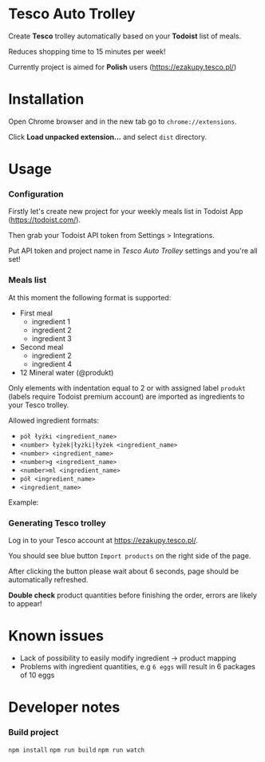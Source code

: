 # Tesco Auto Trolley

Create **Tesco** trolley automatically based on your **Todoist** list of meals.

Reduces shopping time to 15 minutes per week!

Currently project is aimed for __Polish__ users (https://ezakupy.tesco.pl/)


# Installation

Open Chrome browser and in the new tab go to `chrome://extensions`.

Click __Load unpacked extension...__ and select `dist` directory.


# Usage

### Configuration

Firstly let's create new project for your weekly meals list in Todoist App (https://todoist.com/).

Then grab your Todoist API token from Settings > Integrations.

Put API token and project name in *Tesco Auto Trolley* settings and you're all set!

### Meals list

At this moment the following format is supported:

- First meal
  - ingredient 1
  - ingredient 2
  - ingredient 3
- Second meal
  - ingredient 2
  - ingredient 4
- 12 Mineral water (@produkt)

Only elements with indentation equal to 2 or with assigned label `produkt` (labels require Todoist premium account)
are imported as ingredients to your Tesco trolley.

Allowed ingredient formats:
- `pół łyżki <ingredient_name>`
- `<number> łyżek|łyżki|łyżek <ingredient_name>`
- `<number> <ingredient_name>`
- `<number>g <ingredient_name>`
- `<number>ml <ingredient_name>`
- `pół <ingredient_name>`
- `<ingredient_name>`

Example:


### Generating Tesco trolley

Log in to your Tesco account at https://ezakupy.tesco.pl/.

You should see blue button `Import products` on the right side of the page.

After clicking the button please wait about 6 seconds, page should be automatically refreshed.

__Double check__ product quantities before finishing the order, errors are likely to appear!


# Known issues

- Lack of possibility to easily modify ingredient -> product mapping
- Problems with ingredient quantities, e.g `6 eggs` will result in 6 packages of 10 eggs

# Developer notes

### Build project

`npm install`
`npm run build`
`npm run watch`
